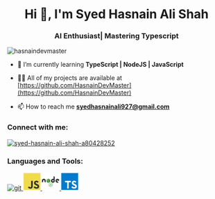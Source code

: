 <h1 align="center">Hi 👋, I'm Syed Hasnain Ali Shah</h1>
<h3 align="center">AI Enthusiast| Mastering Typescript</h3>

<p align="left"> <img src="https://komarev.com/ghpvc/?username=hasnaindevmaster&label=Profile%20views&color=0e75b6&style=flat" alt="hasnaindevmaster" /> </p>

- 🌱 I’m currently learning **TypeScript | NodeJS | JavaScript**

- 👨‍💻 All of my projects are available at [https://github.com/HasnainDevMaster](https://github.com/HasnainDevMaster)

- 📫 How to reach me **syedhasnainali927@gmail.com**

<h3 align="left">Connect with me:</h3>
<p align="left">
<a href="https://linkedin.com/in/syed-hasnain-ali-shah-a80428252" target="blank"><img align="center" src="https://raw.githubusercontent.com/rahuldkjain/github-profile-readme-generator/master/src/images/icons/Social/linked-in-alt.svg" alt="syed-hasnain-ali-shah-a80428252" height="30" width="40" /></a>
</p>

<h3 align="left">Languages and Tools:</h3>
<p align="left"> <a href="https://git-scm.com/" target="_blank" rel="noreferrer"> <img src="https://www.vectorlogo.zone/logos/git-scm/git-scm-icon.svg" alt="git" width="40" height="40"/> </a> <a href="https://developer.mozilla.org/en-US/docs/Web/JavaScript" target="_blank" rel="noreferrer"> <img src="https://raw.githubusercontent.com/devicons/devicon/master/icons/javascript/javascript-original.svg" alt="javascript" width="40" height="40"/> </a> <a href="https://nodejs.org" target="_blank" rel="noreferrer"> <img src="https://raw.githubusercontent.com/devicons/devicon/master/icons/nodejs/nodejs-original-wordmark.svg" alt="nodejs" width="40" height="40"/> </a> <a href="https://www.typescriptlang.org/" target="_blank" rel="noreferrer"> <img src="https://raw.githubusercontent.com/devicons/devicon/master/icons/typescript/typescript-original.svg" alt="typescript" width="40" height="40"/> </a> </p>

